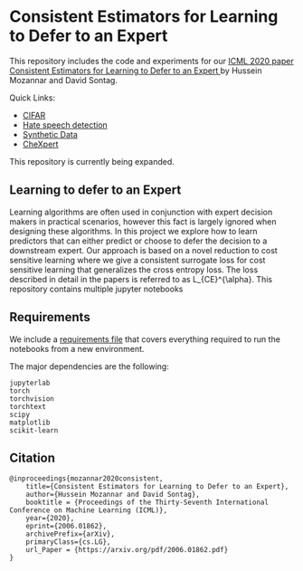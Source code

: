 # Consistent Estimators for Learning to Defer to an Expert
This repository includes the code  and experiments  for our [ICML 2020 paper Consistent Estimators for Learning to Defer to an Expert
 ](https://arxiv.org/abs/2006.01862) by Hussein Mozannar and David Sontag.


Quick Links:
* [CIFAR](cifar/README.md)
* [Hate speech detection](language/README.md)
* [Synthetic Data](synthetic/README.md)
* [CheXpert](cheXpert/README.md)

This repository is currently being expanded.

## Learning to defer to an Expert
Learning algorithms are often used in conjunction with expert decision makers in practical
scenarios, however this fact is largely ignored when designing these algorithms. In this project
we explore how to learn predictors that can either predict or choose to defer the decision to a
downstream expert. Our approach is based on a novel
reduction to cost sensitive learning where we give a consistent surrogate loss for cost sensitive
learning that generalizes the cross entropy loss. The loss described in detail in the papers is referred to as L_{CE}^{\alpha}.
This repository contains multiple jupyter notebooks


## Requirements

We include a [requirements file](requirements.txt) that covers everything required to run the notebooks from a new environment.

The major dependencies are the following:
```shell
jupyterlab
torch
torchvision
torchtext
scipy
matplotlib
scikit-learn
```


## Citation

```
@inproceedings{mozannar2020consistent,
    title={Consistent Estimators for Learning to Defer to an Expert},
    author={Hussein Mozannar and David Sontag},
    booktitle = {Proceedings of the Thirty-Seventh International Conference on Machine Learning (ICML)},
    year={2020},
    eprint={2006.01862},
    archivePrefix={arXiv},
    primaryClass={cs.LG},
    url_Paper = {https://arxiv.org/pdf/2006.01862.pdf}
}
```
